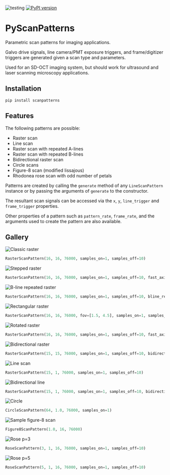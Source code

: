 ![testing](https://github.com/sstucker/pyscanpatterns/actions/workflows/test.yml/badge.svg)
[![PyPI version](https://badge.fury.io/py/scanpatterns.svg)](https://badge.fury.io/py/scanpatterns)

# PyScanPatterns
Parametric scan patterns for imaging applications.

Galvo drive signals, line camera/PMT exposure triggers, and frame/digitizer triggers are generated given a scan type and parameters.

Used for an SD-OCT imaging system, but should work for ultrasound and laser scanning microscopy applications.

## Installation
```
pip install scanpatterns
```

## Features

The following patterns are possible:
* Raster scan
* Line scan
* Raster scan with repeated A-lines
* Raster scan with repeated B-lines
* Bidirectional raster scan
* Circle scans
* Figure-8 scan (modified lissajous)
* Rhodonea rose scan with odd number of petals

Patterns are created by calling the `generate` method of any `LineScanPattern` instance or by passing
the arguments of `generate` to the constructor.

The resultant scan signals can be accessed via the `x`, `y`, `line_trigger` and `frame_trigger` properties.

Other properties of a pattern such as `pattern_rate`, `frame_rate`, and the arguments used to create the pattern
are also available.

## Gallery

![Classic raster](https://raw.githubusercontent.com/sstucker/pyscanpatterns/master/img/raster.png)
```python
RasterScanPattern(16, 16, 76000, samples_on=1, samples_off=10)
```

![Stepped raster](https://raw.githubusercontent.com/sstucker/pyscanpatterns/master/img/rasterstep.png)
```python
RasterScanPattern(16, 16, 76000, samples_on=1, samples_off=10, fast_axis_step=True, slow_axis_step=True)
```

![B-line repeated raster](https://raw.githubusercontent.com/sstucker/pyscanpatterns/master/img/rasterrpt.png)
```python
RasterScanPattern(16, 16, 76000, samples_on=1, samples_off=10, bline_repeat=2)
```

![Rectangular raster](https://raw.githubusercontent.com/sstucker/pyscanpatterns/master/img/rectraster.png)
```python
RasterScanPattern(16, 16, 76000, fov=[1.5, 4.5], samples_on=1, samples_off=10, fast_axis_step=True, slow_axis_step=True)
```

![Rotated raster](https://raw.githubusercontent.com/sstucker/pyscanpatterns/master/img/rotraster.png)
```python
RasterScanPattern(16, 16, 76000, samples_on=1, samples_off=10, fast_axis_step=True, slow_axis_step=True, rotation_rad=np.pi/4)
```

![Bidirectional raster](https://raw.githubusercontent.com/sstucker/pyscanpatterns/master/img/biraster.png)
```python
RasterScanPattern(15, 15, 76000, samples_on=1, samples_off=10, bidirectional=True, slow_axis_step=True)
```

![Line scan](https://raw.githubusercontent.com/sstucker/pyscanpatterns/master/img/line.png)
```python
RasterScanPattern(15, 1, 76000, samples_on=1, samples_off=10)
```

![Bidirectional line](https://raw.githubusercontent.com/sstucker/pyscanpatterns/master/img/biline.png)
```python
RasterScanPattern(15, 1, 76000, samples_on=1, samples_off=10, bidirectional=True, rotation_rad=np.pi/8)
```

![Circle](https://raw.githubusercontent.com/sstucker/pyscanpatterns/master/img/circle.png)
```python
CircleScanPattern(64, 1.0, 76000, samples_on=1)
```

![Sample figure-8 scan](https://github.com/sstucker/PyScanPattern/blob/master/img/fig8.png)
```python
Figure8ScanPattern(1.0, 16, 76000)
```

![Rose p=3](https://raw.githubusercontent.com/sstucker/pyscanpatterns/master/img/rose3.png)
```python
RoseScanPattern(3, 1, 16, 76000, samples_on=1, samples_off=10)
```

![Rose p=5](https://raw.githubusercontent.com/sstucker/pyscanpatterns/master/img/rose5.png)
```python
RoseScanPattern(5, 1, 16, 76000, samples_on=1, samples_off=10)
```

